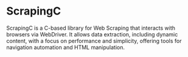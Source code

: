# ScrapingC
ScrapingC is a C-based library for Web Scraping that interacts with browsers via WebDriver. It allows data extraction, including dynamic content, with a focus on performance and simplicity, offering tools for navigation automation and HTML manipulation.
